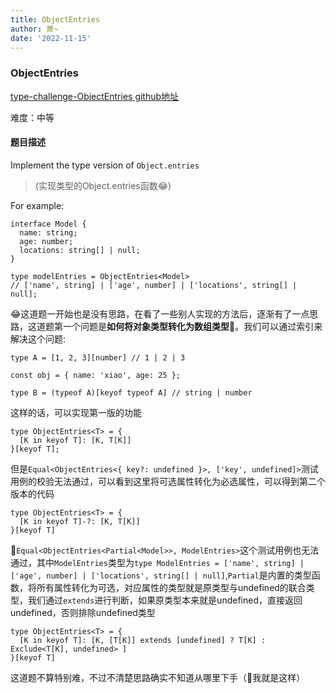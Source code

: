 ```yaml
---
title: ObjectEntries
author: 萧~
date: '2022-11-15'
---
```


### ObjectEntries

[type-challenge-ObjectEntries github地址](https://github.com/type-challenges/type-challenges/blob/main/questions/02946-medium-objectentries/README.md)

难度：中等

#### 题目描述

Implement the type version of ```Object.entries```

>(实现类型的Object.entries函数😂)

For example:

```
interface Model {
  name: string;
  age: number;
  locations: string[] | null;
}

type modelEntries = ObjectEntries<Model>
// ['name', string] | ['age', number] | ['locations', string[] | null];
```

😂这道题一开始也是没有思路，在看了一些别人实现的方法后，逐渐有了一点思路，这道题第一个问题是**如何将对象类型转化为数组类型**🤔。我们可以通过索引来解决这个问题:
```
type A = [1, 2, 3][number] // 1 | 2 | 3

const obj = { name: 'xiao', age: 25 };

type B = (typeof A)[keyof typeof A] // string | number
```
这样的话，可以实现第一版的功能
```
type ObjectEntries<T> = {
  [K in keyof T]: [K, T[K]]
}[keyof T];
```
但是```Equal<ObjectEntries<{ key?: undefined }>, ['key', undefined]>```测试用例的校验无法通过，可以看到这里将可选属性转化为必选属性，可以得到第二个版本的代码
```
type ObjectEntries<T> = {
  [K in keyof T]-?: [K, T[K]]
}[keyof T]
```
🤣```Equal<ObjectEntries<Partial<Model>>, ModelEntries>```这个测试用例也无法通过，其中```ModelEntries```类型为```type ModelEntries = ['name', string] | ['age', number] | ['locations', string[] | null]```,```Partial```是内置的类型函数，将所有属性转化为可选，对应属性的类型就是原类型与undefined的联合类型，我们通过```extends```进行判断，如果原类型本来就是undefined，直接返回undefined，否则排除undefined类型
```
type ObjectEntries<T> = {
  [K in keyof T]: [K, [T[K]] extends [undefined] ? T[K] : Exclude<T[K], undefined> ]
}[keyof T]
```
这道题不算特别难，不过不清楚思路确实不知道从哪里下手（🤣我就是这样）
